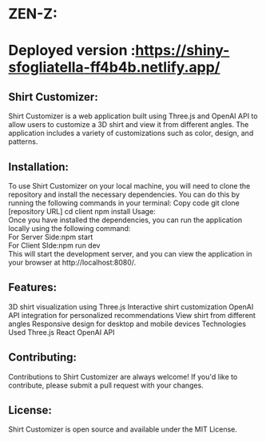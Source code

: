 # ZEN-Z:<br/>
# Deployed version :https://shiny-sfogliatella-ff4b4b.netlify.app/ <br/>
## Shirt Customizer:<br/>
Shirt Customizer is a web application built using Three.js and OpenAI API to allow users to customize a 3D shirt and view it from different angles. The application includes a variety of customizations such as color, design, and patterns.

## Installation:<br/>
  To use Shirt Customizer on your local machine, you will need to clone the repository and install the necessary dependencies. You can do this by running the following   commands in your terminal:
    Copy code
    git clone [repository URL]
    cd client
    npm install
Usage:<br/>
Once you have installed the dependencies, you can run the application locally using the following command:<br/>
  For Server Side:npm start<br/>
  For Client SIde:npm run dev<br/>
This will start the development server, and you can view the application in your browser at http://localhost:8080/.<br/>

 ## Features:<br/>
  3D shirt visualization using Three.js
  Interactive shirt customization
  OpenAI API integration for personalized recommendations
  View shirt from different angles
  Responsive design for desktop and mobile devices
  Technologies Used
  Three.js
  React
  OpenAI API
## Contributing:<br/>
Contributions to Shirt Customizer are always welcome! If you'd like to contribute, please submit a pull request with your changes.

## License:<br/>
Shirt Customizer is open source and available under the MIT License.

